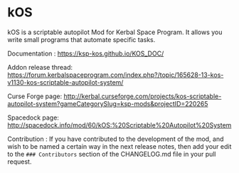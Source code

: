 kOS
======

kOS is a scriptable autopilot Mod for Kerbal Space Program. It allows you write small programs that automate specific tasks.

Documentation : https://ksp-kos.github.io/KOS_DOC/

Addon release thread: https://forum.kerbalspaceprogram.com/index.php?/topic/165628-13-kos-v1130-kos-scriptable-autopilot-system/

Curse Forge page: http://kerbal.curseforge.com/projects/kos-scriptable-autopilot-system?gameCategorySlug=ksp-mods&projectID=220265

Spacedock page: http://spacedock.info/mod/60/kOS:%20Scriptable%20Autopilot%20System

Contribution : If you have contributed to the development of the mod, and wish to be named a certain way in the next release notes, then add your edit to the ``### Contributors`` section of the CHANGELOG.md file in your pull request.
